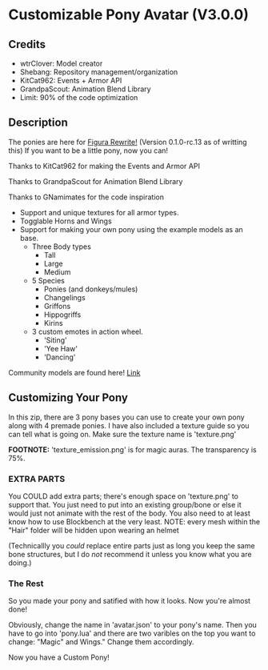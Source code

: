 # Customizable Pony Avatar (V3.0.0)
## Credits
 - wtrClover: Model creator
 - Shebang: Repository management/organization
 - KitCat962: Events + Armor API
 - GrandpaScout: Animation Blend Library
 - Limit: 90% of the code optimization
 
## Description
The ponies are here for [Figura Rewrite!](https://modrinth.com/mod/figura) (Version 0.1.0-rc.13 as of writting this) If you want to be a little pony, now you can!

Thanks to KitCat962 for making the Events and Armor API

Thanks to GrandpaScout for Animation Blend Library

Thanks to GNamimates for the code inspiration

- Support and unique textures for all armor types.
- Togglable Horns and Wings
- Support for making your own pony using the example models as an base.
   - Three Body types
     - Tall
     - Large
     - Medium
  - 5 Species
    - Ponies (and donkeys/mules)
    - Changelings
    - Griffons
    - Hippogriffs
    - Kirins
  - 3 custom emotes in action wheel.
    - 'Siting'
    - 'Yee Haw'
    - 'Dancing'

Community models are found here! [Link](https://github.com/Coney-Poney/figura-ponies-community)

## Customizing Your Pony

In this zip, there are 3 pony bases you can use to create your own pony along with 4 premade ponies. I have also included a texture guide so you can tell what is going on. Make sure the texture name is 'texture.png'

**FOOTNOTE:** 'texture_emission.png' is for magic auras. The transparency is 75%.

### EXTRA PARTS

You COULD add extra parts; there's enough space on 'texture.png' to support that. You just need to put into an existing group/bone or else it would just not animate with the rest of the body. You also need to at least know how to use Blockbench at the very least.
NOTE: every mesh within the "Hair" folder will be hidden upon wearing an helmet

(Technicallly you *could* replace entire parts just as long you keep the same bone structures, but I do *not* recommend it unless you know what you are doing.)

### The Rest

So you made your pony and satified with how it looks. Now you're almost done!

Obviously, change the name in 'avatar.json' to your pony's name. Then you have to go into 'pony.lua' and there are two varibles on the top you want to change: "Magic" and Wings." Change them accordingly.

Now you have a Custom Pony!
